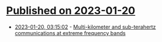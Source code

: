 # [Published on 2023-01-20](index.md)

* [2023-01-20, 03:15:02](https://news.ycombinator.com/item?id=34448750) - [Multi-kilometer and sub-terahertz communications at extreme frequency bands](https://techxplore.com/news/2023-01-enable-multi-kilometer-sub-terahertz-communications-extremely.html)
